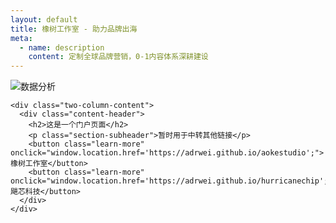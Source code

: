 ```yaml
---
layout: default
title: 橡树工作室 - 助力品牌出海
meta:
  - name: description
    content: 定制全球品牌营销，0-1内容体系深耕建设
---
```


<section class="section">
  <div class="column-layout">
    <div class="image-card">
      <img src="{{ '/assets/images/数据分析.svg' | relative_url }}" alt="数据分析">
    </div>
    
    <div class="two-column-content">
      <div class="content-header">
        <h2>这是一个门户页面</h2>
        <p class="section-subheader">暂时用于中转其他链接</p>
        <button class="learn-more" onclick="window.location.href='https://adrwei.github.io/aokestudio';">橡树工作室</button>
        <button class="learn-more" onclick="window.location.href='https://adrwei.github.io/hurricanechip';">飓芯科技</button>
      </div>
    </div>
  </div>
</section>


